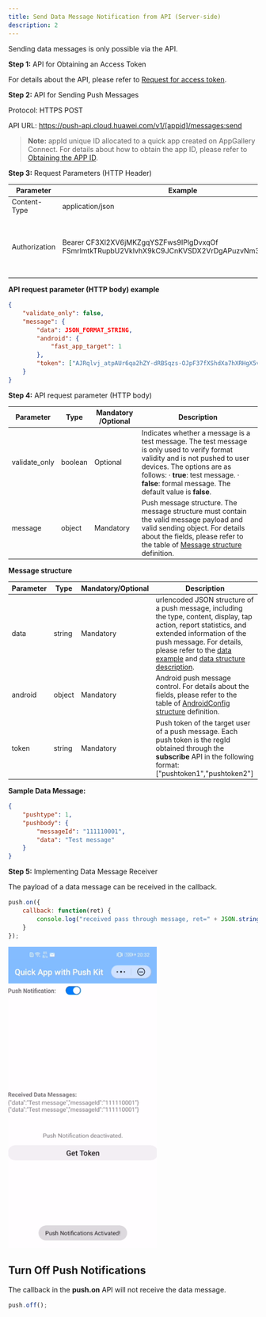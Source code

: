 ```yaml
---
title: Send Data Message Notification from API (Server-side)
description: 2
---
```

<link rel="stylesheet" href="/assets/style.css">

<script src="/assets/clipboard.min.js"></script>
<script src="/assets/copy.js"></script>

Sending data messages is only possible via the API.

**Step 1:** API for Obtaining an Access Token

For details about the API, please refer to [Request for access token](https://developer.huawei.com/consumer/en/doc/development/HMS-2-References/hmssdk_huaweipush_api_reference_agent_s1).

**Step 2:** API for Sending Push Messages

Protocol: HTTPS POST

API URL: https://push-api.cloud.huawei.com/v1/[appid]/messages:send

> **Note:** appId unique ID allocated to a quick app created on AppGallery Connect. For details about how to obtain the app ID, please refer to [Obtaining the APP ID](https://developer.huawei.com/consumer/en/doc/development/quickApp-Guides/quickapp-create-quickapp#obtainAppID).

**Step 3:** Request Parameters (HTTP Header)

| **Parameter** | **Example**                                                  | **Description**                                              |
| ------------- | ------------------------------------------------------------ | ------------------------------------------------------------ |
| Content-Type  | application/json                                             | application/json                                             |
| Authorization | Bearer  CF3Xl2XV6jMKZgqYSZFws9IPlgDvxqOf<br />FSmrlmtkTRupbU2VklvhX9kC9JCnKVSDX2VrDgAPuzvNm3WccUIaDg== | The format is as follows:  Bearer+space+Access token.  If an access token contains backslashes (\),  remove all of them. |

**API request parameter (HTTP body) example**

```json
{
    "validate_only": false,
    "message": {
        "data": JSON_FORMAT_STRING,
        "android": {
            "fast_app_target": 1
        },
        "token": ["AJRqlvj_atpAUr6qa2hZY-dRBSqzs-OJpF37fXShdXa7hXRHgX5v0M_-aF3KSXqLqhUreGMXmiiyzGVWYVToAa4ohlAUy_RsC75wxv7lnG2-rxf6RV_ivNbLjOCbYQ-tdw"]
    }
}
```

**Step 4:** API request parameter (HTTP body)

| **Parameter** | **Type** | **Mandatory /Optional** | **Description**                                              |
| ------------- | -------- | ----------------------- | ------------------------------------------------------------ |
| validate_only | boolean  | Optional                | Indicates whether a  message is a test message. The test message is only used to verify format  validity and is not pushed to user devices. The options are as follows:  ·      **true**: test message.  ·      **false**: formal message.     The default value  is **false**. |
| message       | object   | Mandatory               | Push message  structure. The message structure must contain the valid message payload and  valid sending object. For details about the fields, please refer to the table  of [Message structure](https://developer.huawei.com/consumer/en/doc/development/quickApp-Guides/quickapp-access-push-kit#message) definition. |

**Message structure**

| **Parameter** | **Type** | **Mandatory/Optional** | **Description**                                              |
| ------------- | -------- | ---------------------- | ------------------------------------------------------------ |
| data          | string   | Mandatory              | urlencoded JSON  structure of a push message, including the type, content, display, tap  action, report statistics, and extended information of the push message. For  details, please refer to the [data example](https://developer.huawei.com/consumer/en/doc/development/quickApp-Guides/quickapp-access-push-kit#dataDemo) and [data structure description](https://developer.huawei.com/consumer/en/doc/development/quickApp-Guides/quickapp-access-push-kit#dataDesc). |
| android       | object   | Mandatory              | Android push message  control. For details about the fields, please refer to the table of [AndroidConfig structure](https://developer.huawei.com/consumer/en/doc/development/quickApp-Guides/quickapp-access-push-kit#androidCfg) definition. |
| token         | string   | Mandatory              | Push token of the  target user of a push message. Each push token is the regId obtained through  the **subscribe** API  in the following format: ["pushtoken1","pushtoken2"] |

**Sample Data Message:**

```json
{
    "pushtype": 1,
    "pushbody": {
        "messageId": "111110001",
        "data": "Test message"
    }
}
```

**Step 5:** Implementing Data Message Receiver

The payload of a data message can be received in the callback.

```javascript
push.on({
    callback: function(ret) {
        console.log("received pass through message, ret=" + JSON.stringify(ret));
    }
});
```

<img src="../assets/push_kit6.png" alt="image-20201223161031796" style="width:300px;" />

## Turn Off Push Notifications

The callback in the **push.on** API will not receive the data message.

```javascript
push.off(); 
```